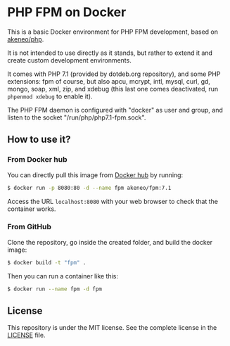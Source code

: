 # PHP FPM on Docker

This is a basic Docker environment for PHP FPM development, based on [akeneo/php](https://hub.docker.com/r/akeneo/php).

It is not intended to use directly as it stands, but rather to extend it and create custom development environments.

It comes with PHP 7.1 (provided by dotdeb.org repository), and some PHP extensions: fpm of course,
but also apcu, mcrypt, intl, mysql, curl, gd, mongo, soap, xml, zip, and xdebug (this last one comes deactivated,
run `phpenmod xdebug` to enable it).

The PHP FPM daemon is configured with "docker" as user and group, and listen to the socket "/run/php/php7.1-fpm.sock".

## How to use it?

### From Docker hub

You can directly pull this image from [Docker hub](https://hub.docker.com/r/akeneo/apache-php/) by running:

```bash
$ docker run -p 8080:80 -d --name fpm akeneo/fpm:7.1
```

Access the URL `localhost:8080` with your web browser to check that the container works.

### From GitHub

Clone the repository, go inside the created folder, and build the docker image:

```bash
$ docker build -t "fpm" .
```

Then you can run a container like this:

```bash
$ docker run --name fpm -d fpm
```


## License

This repository is under the MIT license. See the complete license in the [LICENSE](https://github.com/akeneo/Dockerfiles/blob/master/LICENSE) file.
